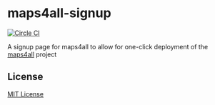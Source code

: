 # maps4all-signup
[![Circle CI](https://circleci.com/gh/hack4impact/maps4all-signup.svg?style=svg)](https://circleci.com/gh/hack4impact/maps4all-signup)

A signup page for maps4all to allow for one-click deployment of the [maps4all](https://github.com/hack4impact/maps4all) project 

## License
[MIT License](LICENSE.md)
